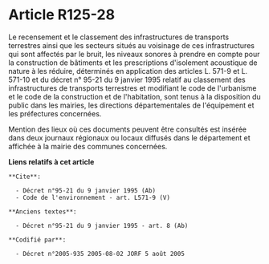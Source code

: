 # Article R125-28

Le recensement et le classement des infrastructures de transports terrestres ainsi que les secteurs situés au voisinage de
ces infrastructures qui sont affectés par le bruit, les niveaux sonores à prendre en compte pour la construction de bâtiments
et les prescriptions d'isolement acoustique de nature à les réduire, déterminés en application des articles L. 571-9 et L.
571-10 et du décret n° 95-21 du 9 janvier 1995 relatif au classement des infrastructures de transports terrestres et
modifiant le code de l'urbanisme et le code de la construction et de l'habitation, sont tenus à la disposition du public dans
les mairies, les directions départementales de l'équipement et les préfectures concernées. 

Mention des lieux où ces documents peuvent être consultés est insérée dans deux journaux régionaux ou locaux diffusés dans le
département et affichée à la mairie des communes concernées.

**Liens relatifs à cet article**

	**Cite**:

	  - Décret n°95-21 du 9 janvier 1995 (Ab)
	  - Code de l'environnement - art. L571-9 (V)

	**Anciens textes**:

	  - Décret n°95-21 du 9 janvier 1995 - art. 8 (Ab)

	**Codifié par**:

	  - Décret n°2005-935 2005-08-02 JORF 5 août 2005
